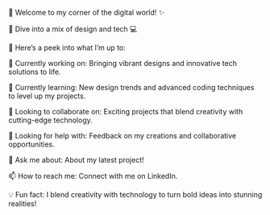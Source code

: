 🚀 Welcome to my corner of the digital world! ✨




🎨 Dive into a mix of design and tech 💻




👀 Here’s a peek into what I’m up to:



🔭 Currently working on: Bringing vibrant designs and innovative tech solutions to life.


🌱 Currently learning: New design trends and advanced coding techniques to level up my projects.


👯 Looking to collaborate on: Exciting projects that blend creativity with cutting-edge technology.


🤔 Looking for help with: Feedback on my creations and collaborative opportunities.


💬 Ask me about: About my latest project!


📫 How to reach me: Connect with me on LinkedIn.


💡 Fun fact: I blend creativity with technology to turn bold ideas into stunning realities!
